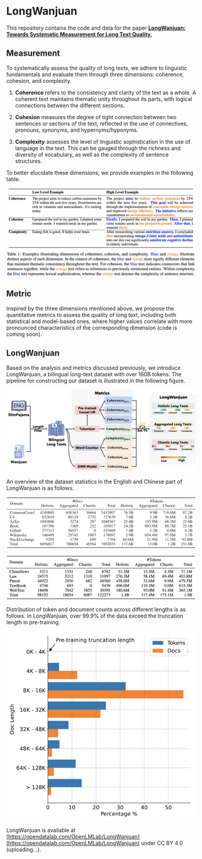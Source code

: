 # LongWanjuan
This repository contains the code and data for the paper
[**LongWanjuan: Towards Systematic Measurement for Long Text Quality**.](https://arxiv.org/abs/2402.13583)

## Measurement
To systematically assess the quality of long texts, we adhere to linguistic fundamentals and evaluate them through three dimensions: 
coherence, cohesion, and complexity.

1. **Coherence** refers to the consistency and clarity of the text as a whole. 
A coherent text maintains thematic unity throughout its parts, with logical connections between the different sections. 

2. **Cohesion** measures the degree of tight connection between two sentences or sections of the text, 
reflected in the use of connectives, pronouns, synonyms, and hypernyms/hyponyms.

3. **Complexity** assesses the level of linguistic sophistication in the use of language in the text. 
This can be gauged through the richness and diversity of vocabulary, as well as the complexity of sentence structures. 

To better elucidate these dimensions, we provide examples in the following table.

![Examples](assets/examples.png)


## Metric
Inspired by the three dimensions mentioned above, we propose the quantitative metrics to assess the quality of long text, 
including both statistical and model-based ones, where higher values correlate with more pronounced characteristics of the corresponding dimension
(code is coming soon).

## LongWanjuan
Based on the analysis and metrics discussed previously, we introduce LongWanjuan, a bilingual long-text dataset with over 160B tokens. 
The pipeline for constructing our dataset is illustrated in the following figure.

![Pipeline](assets/pipeline.png)

An overview of the dataset statistics in the English and Chinese part of LongWanjuan is as follows.


![en_stat](assets/en_stat.png)


![cn_stat](assets/cn_stat.png)

Distribution of token and document counts across different lengths is as follows. 
In LongWanjuan, over 99.9% of the data exceed the truncation length in pre-training.

<div align="center">
    <img src="assets/length.png" width="500px">
</div>

LongWanjuan is available at [https://opendatalab.com/OpenLMLab/LongWanjuan](https://opendatalab.com/OpenLMLab/LongWanjuan) under CC BY 4.0 (uploading...).